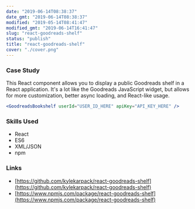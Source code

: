 ```yaml
---
date: "2019-06-14T08:38:37"
date_gmt: "2019-06-14T08:38:37"
modified: "2019-05-14T08:41:47"
modified_gmt: "2019-06-14T16:41:47"
slug: "react-goodreads-shelf"
status: "publish"
title: "react-goodreads-shelf"
cover: "./cover.png"
---
```

### Case Study

This React component allows you to display a public Goodreads shelf in a React application. It's a lot like the Goodreads JavaScript widget, but allows for more customization, better async loading, and React-like usage.

```jsx
<GoodreadsBookshelf userId="USER_ID_HERE" apiKey="API_KEY_HERE" />
```

### Skills Used

- React
- ES6
- XML/JSON
- npm

### Links

- [https://github.com/kylekarpack/react-goodreads-shelf](https://github.com/kylekarpack/react-goodreads-shelf)
- [https://www.npmjs.com/package/react-goodreads-shelf](https://www.npmjs.com/package/react-goodreads-shelf)